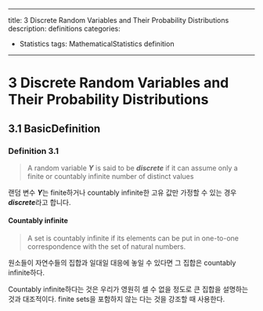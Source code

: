 

---
title: 3 Discrete Random Variables and Their Probability Distributions
description: definitions
categories:
 - Statistics
tags: MathematicalStatistics definition
---
# 3 Discrete Random Variables and Their Probability Distributions
## 3.1 BasicDefinition
### Definition 3.1
> A random variable **_Y_** is said to be _**discrete**_ if it can assume only a finite or countably infinite number of distinct values 

랜덤 변수 ***Y***는 finite하거나 countably infinite한 고유 값만 가정할 수 있는 경우 ***discrete***라고 합니다.

#### Countably infinite
 > A set is countably infinite if its elements can be put in one-to-one correspondence with the set of natural numbers. 

 원소들이 자연수들의 집합과 일대일 대응에 놓일 수 있다면 그 집합은 countably infinite하다.

 Countably infinite하다는 것은 우리가 영원히 셀 수 없을 정도로 큰 집합을 설명하는 것과 대조적이다. finite sets을 포함하지 않는 다는 것을 강조할 때 사용한다.




